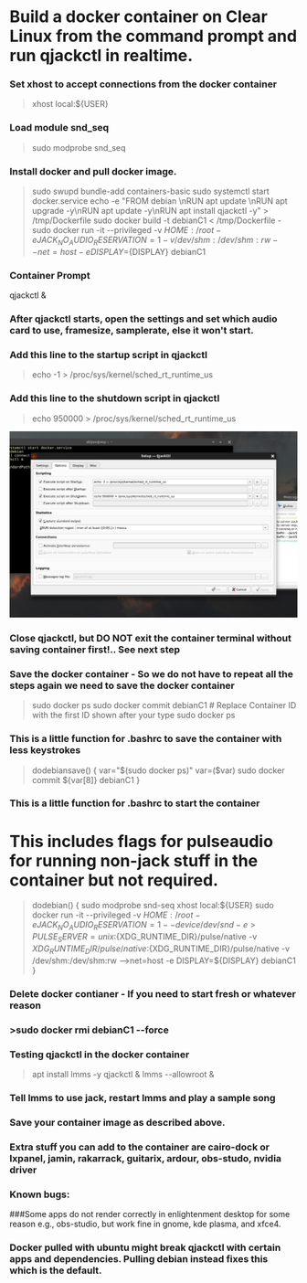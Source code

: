 # Build a docker container on Clear Linux from the command prompt and run qjackctl in realtime.

### Set xhost to accept connections from the docker container
> xhost local:${USER}

### Load module snd_seq 
>sudo modprobe snd_seq

### Install docker and pull docker image. 
> sudo swupd bundle-add containers-basic
>sudo systemctl start docker.service
>echo -e "FROM debian \\nRUN apt update \\nRUN apt upgrade -y\\nRUN apt update -y\\nRUN apt install qjackctl -y" > /tmp/Dockerfile
>sudo docker build -t debianC1 < /tmp/Dockerfile -
>sudo docker run -it --privileged -v ${HOME}:/root -e JACK_NO_AUDIO_RESERVATION=1 -v /dev/shm:/dev/shm:rw --net=host -e DISPLAY=${DISPLAY} debianC1

### Container Prompt
qjackctl &

### After qjackctl starts, open the settings and set which audio card to use, framesize, samplerate, else it won't start.
### Add this line to the startup script in qjackctl 
>echo -1 > /proc/sys/kernel/sched_rt_runtime_us
### Add this line to the shutdown script in qjackctl 
>echo 950000 > /proc/sys/kernel/sched_rt_runtime_us

![Eample](./images/shot-2022-05-04_10-45-01.jpg)



### Close qjackctl, but DO NOT exit the container terminal without saving container first!.. See next step

### Save the docker container - So we do not have to repeat all the steps again we need to save the docker container
>sudo docker ps
>sudo docker commit <CONTAINER ID> debianC1 # Replace Container ID with the first ID shown after your type sudo docker ps


### This is a little function for .bashrc to save the container with less keystrokes
>dodebiansave() {
>var="$(sudo docker ps)"
>var=($var)
>sudo docker commit ${var[8]} debianC1
>}

### This is a little function for .bashrc to start the container 
# This includes flags for pulseaudio for running non-jack stuff in the container but not required.
>dodebian() {
>sudo modprobe snd-seq
>xhost local:${USER}
>sudo docker run -it --privileged -v ${HOME}:/root -e JACK_NO_AUDIO_RESERVATION=1  --device /dev/snd -e >PULSE_SERVER=unix:${XDG_RUNTIME_DIR}/pulse/native -v ${XDG_RUNTIME_DIR}/pulse/native:${XDG_RUNTIME_DIR}/pulse/native -v /dev/shm:/dev/shm:rw -->net=host -e DISPLAY=${DISPLAY} debianC1
>}


### Delete docker contianer - If you need to start fresh or whatever reason
### >sudo docker rmi debianC1 --force


### Testing qjackctl in the docker container
>apt install lmms -y
>qjackctl &
>lmms --allowroot &
### Tell lmms to use jack, restart lmms and play a sample song
### Save your container image as described above.

### Extra stuff you can add to the container are cairo-dock or lxpanel, jamin, rakarrack, guitarix, ardour, obs-studo, nvidia driver

### Known bugs:
###Some apps do not render correctly in enlightenment desktop for some reason e.g., obs-studio, but work fine in gnome, kde plasma, and xfce4.
### Docker pulled with ubuntu might break qjackctl with certain apps and dependencies. Pulling debian instead fixes this which is the default.




